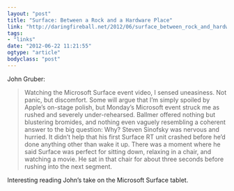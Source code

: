 ```yaml
---
layout: "post"
title: "Surface: Between a Rock and a Hardware Place"
link: "http://daringfireball.net/2012/06/surface_between_rock_and_hardware_place"
tags: 
- "links"
date: "2012-06-22 11:21:55"
ogtype: "article"
bodyclass: "post"
---
```


John Gruber:

> Watching the Microsoft Surface event video, I sensed uneasiness. Not panic, but discomfort. Some will argue that I’m simply spoiled by Apple’s on-stage polish, but Monday’s Microsoft event struck me as rushed and severely under-rehearsed. Ballmer offered nothing but blustering bromides, and nothing even vaguely resembling a coherent answer to the big question: Why? Steven Sinofsky was nervous and hurried. It didn’t help that his first Surface RT unit crashed before he’d done anything other than wake it up. There was a moment where he said Surface was perfect for sitting down, relaxing in a chair, and watching a movie. He sat in that chair for about three seconds before rushing into the next segment.

Interesting reading John’s take on the Microsoft Surface tablet.